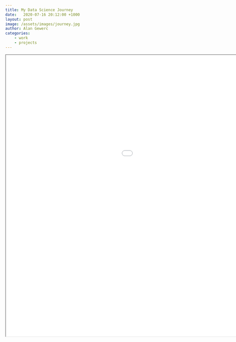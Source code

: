 ```yaml
---
title: My Data Science Journey
date:   2020-07-16 20:12:00 +1000
layout: post
image: /assets/images/journey.jpg
author: Alan Gewerc
categories:
    - work
    - projects
---
```




<html lang="en">
<head>
  <meta charset="utf-8">
  <title>Embedded Analytics with Tableau</title>
</head>
<body>
   <iframe width="1335px" height="894px" src="<https://public.tableau.com/shared/CDYKTJQ79?:display_count=y&:origin=viz_share_link>">
    </iframe>
</body>
</html>
